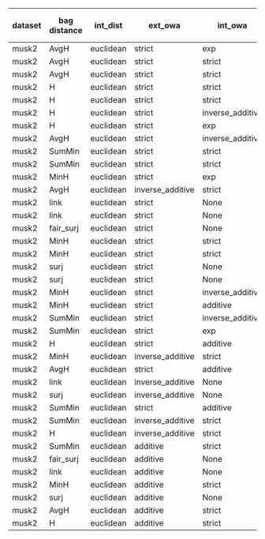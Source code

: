 | dataset | bag distance | int_dist | ext_owa | int_owa | Accuracy | F1 | TP | TN | FP | FN | Sensitivity | False Negative Rate | False Positive Rate | Specificity | Precission | False omission rate | FDR | Negative predictive value |
|---------|--------------|----------|---------|---------|----------|----|----|----|----|----|-------------|---------------------|---------------------|-------------|------------|---------------------|-----|---------------------------|
| musk2 | AvgH | euclidean | strict | exp | 0.87 | 0.883 | 49 | 38 | 2 | 11 | 0.817 | 0.183 | 0.05 | 0.95 | 0.961 | 0.224 | 0.039 | 0.776 |
| musk2 | AvgH | euclidean | strict | strict | 0.83 | 0.844 | 46 | 37 | 3 | 14 | 0.767 | 0.233 | 0.075 | 0.925 | 0.939 | 0.275 | 0.061 | 0.725 |
| musk2 | AvgH | euclidean | strict | strict | 0.83 | 0.844 | 46 | 37 | 3 | 14 | 0.767 | 0.233 | 0.075 | 0.925 | 0.939 | 0.275 | 0.061 | 0.725 |
| musk2 | H | euclidean | strict | strict | 0.83 | 0.841 | 45 | 38 | 2 | 15 | 0.75 | 0.25 | 0.05 | 0.95 | 0.957 | 0.283 | 0.043 | 0.717 |
| musk2 | H | euclidean | strict | strict | 0.83 | 0.841 | 45 | 38 | 2 | 15 | 0.75 | 0.25 | 0.05 | 0.95 | 0.957 | 0.283 | 0.043 | 0.717 |
| musk2 | H | euclidean | strict | inverse_additive | 0.82 | 0.836 | 46 | 36 | 4 | 14 | 0.767 | 0.233 | 0.1 | 0.9 | 0.92 | 0.28 | 0.08 | 0.72 |
| musk2 | H | euclidean | strict | exp | 0.82 | 0.833 | 45 | 37 | 3 | 15 | 0.75 | 0.25 | 0.075 | 0.925 | 0.938 | 0.288 | 0.062 | 0.712 |
| musk2 | AvgH | euclidean | strict | inverse_additive | 0.81 | 0.829 | 46 | 35 | 5 | 14 | 0.767 | 0.233 | 0.125 | 0.875 | 0.902 | 0.286 | 0.098 | 0.714 |
| musk2 | SumMin | euclidean | strict | strict | 0.79 | 0.814 | 46 | 33 | 7 | 14 | 0.767 | 0.233 | 0.175 | 0.825 | 0.868 | 0.298 | 0.132 | 0.702 |
| musk2 | SumMin | euclidean | strict | strict | 0.79 | 0.814 | 46 | 33 | 7 | 14 | 0.767 | 0.233 | 0.175 | 0.825 | 0.868 | 0.298 | 0.132 | 0.702 |
| musk2 | MinH | euclidean | strict | exp | 0.79 | 0.811 | 45 | 34 | 6 | 15 | 0.75 | 0.25 | 0.15 | 0.85 | 0.882 | 0.306 | 0.118 | 0.694 |
| musk2 | AvgH | euclidean | inverse_additive | strict | 0.8 | 0.804 | 41 | 39 | 1 | 19 | 0.683 | 0.317 | 0.025 | 0.975 | 0.976 | 0.328 | 0.024 | 0.672 |
| musk2 | link | euclidean | strict | None | 0.78 | 0.8 | 44 | 34 | 6 | 16 | 0.733 | 0.267 | 0.15 | 0.85 | 0.88 | 0.32 | 0.12 | 0.68 |
| musk2 | link | euclidean | strict | None | 0.78 | 0.8 | 44 | 34 | 6 | 16 | 0.733 | 0.267 | 0.15 | 0.85 | 0.88 | 0.32 | 0.12 | 0.68 |
| musk2 | fair_surj | euclidean | strict | None | 0.78 | 0.8 | 44 | 34 | 6 | 16 | 0.733 | 0.267 | 0.15 | 0.85 | 0.88 | 0.32 | 0.12 | 0.68 |
| musk2 | MinH | euclidean | strict | strict | 0.77 | 0.796 | 45 | 32 | 8 | 15 | 0.75 | 0.25 | 0.2 | 0.8 | 0.849 | 0.319 | 0.151 | 0.681 |
| musk2 | MinH | euclidean | strict | strict | 0.77 | 0.796 | 45 | 32 | 8 | 15 | 0.75 | 0.25 | 0.2 | 0.8 | 0.849 | 0.319 | 0.151 | 0.681 |
| musk2 | surj | euclidean | strict | None | 0.77 | 0.789 | 43 | 34 | 6 | 17 | 0.717 | 0.283 | 0.15 | 0.85 | 0.878 | 0.333 | 0.122 | 0.667 |
| musk2 | surj | euclidean | strict | None | 0.77 | 0.789 | 43 | 34 | 6 | 17 | 0.717 | 0.283 | 0.15 | 0.85 | 0.878 | 0.333 | 0.122 | 0.667 |
| musk2 | MinH | euclidean | strict | inverse_additive | 0.75 | 0.775 | 43 | 32 | 8 | 17 | 0.717 | 0.283 | 0.2 | 0.8 | 0.843 | 0.347 | 0.157 | 0.653 |
| musk2 | MinH | euclidean | strict | additive | 0.75 | 0.775 | 43 | 32 | 8 | 17 | 0.717 | 0.283 | 0.2 | 0.8 | 0.843 | 0.347 | 0.157 | 0.653 |
| musk2 | SumMin | euclidean | strict | inverse_additive | 0.72 | 0.763 | 45 | 27 | 13 | 15 | 0.75 | 0.25 | 0.325 | 0.675 | 0.776 | 0.357 | 0.224 | 0.643 |
| musk2 | SumMin | euclidean | strict | exp | 0.73 | 0.757 | 42 | 31 | 9 | 18 | 0.7 | 0.3 | 0.225 | 0.775 | 0.824 | 0.367 | 0.176 | 0.633 |
| musk2 | H | euclidean | strict | additive | 0.75 | 0.752 | 38 | 37 | 3 | 22 | 0.633 | 0.367 | 0.075 | 0.925 | 0.927 | 0.373 | 0.073 | 0.627 |
| musk2 | MinH | euclidean | inverse_additive | strict | 0.75 | 0.752 | 38 | 37 | 3 | 22 | 0.633 | 0.367 | 0.075 | 0.925 | 0.927 | 0.373 | 0.073 | 0.627 |
| musk2 | AvgH | euclidean | strict | additive | 0.74 | 0.745 | 38 | 36 | 4 | 22 | 0.633 | 0.367 | 0.1 | 0.9 | 0.905 | 0.379 | 0.095 | 0.621 |
| musk2 | link | euclidean | inverse_additive | None | 0.73 | 0.738 | 38 | 35 | 5 | 22 | 0.633 | 0.367 | 0.125 | 0.875 | 0.884 | 0.386 | 0.116 | 0.614 |
| musk2 | surj | euclidean | inverse_additive | None | 0.73 | 0.738 | 38 | 35 | 5 | 22 | 0.633 | 0.367 | 0.125 | 0.875 | 0.884 | 0.386 | 0.116 | 0.614 |
| musk2 | SumMin | euclidean | strict | additive | 0.69 | 0.735 | 43 | 26 | 14 | 17 | 0.717 | 0.283 | 0.35 | 0.65 | 0.754 | 0.395 | 0.246 | 0.605 |
| musk2 | SumMin | euclidean | inverse_additive | strict | 0.71 | 0.729 | 39 | 32 | 8 | 21 | 0.65 | 0.35 | 0.2 | 0.8 | 0.83 | 0.396 | 0.17 | 0.604 |
| musk2 | H | euclidean | inverse_additive | strict | 0.72 | 0.702 | 33 | 39 | 1 | 27 | 0.55 | 0.45 | 0.025 | 0.975 | 0.971 | 0.409 | 0.029 | 0.591 |
| musk2 | SumMin | euclidean | additive | strict | 0.65 | 0.632 | 30 | 35 | 5 | 30 | 0.5 | 0.5 | 0.125 | 0.875 | 0.857 | 0.462 | 0.143 | 0.538 |
| musk2 | fair_surj | euclidean | additive | None | 0.66 | 0.63 | 29 | 37 | 3 | 31 | 0.483 | 0.517 | 0.075 | 0.925 | 0.906 | 0.456 | 0.094 | 0.544 |
| musk2 | link | euclidean | additive | None | 0.65 | 0.607 | 27 | 38 | 2 | 33 | 0.45 | 0.55 | 0.05 | 0.95 | 0.931 | 0.465 | 0.069 | 0.535 |
| musk2 | MinH | euclidean | additive | strict | 0.66 | 0.605 | 26 | 40 | 0 | 34 | 0.433 | 0.567 | 0.0 | 1.0 | 1.0 | 0.459 | 0.0 | 0.541 |
| musk2 | surj | euclidean | additive | None | 0.64 | 0.6 | 27 | 37 | 3 | 33 | 0.45 | 0.55 | 0.075 | 0.925 | 0.9 | 0.471 | 0.1 | 0.529 |
| musk2 | AvgH | euclidean | additive | strict | 0.63 | 0.554 | 23 | 40 | 0 | 37 | 0.383 | 0.617 | 0.0 | 1.0 | 1.0 | 0.481 | 0.0 | 0.519 |
| musk2 | H | euclidean | additive | strict | 0.6 | 0.5 | 20 | 40 | 0 | 40 | 0.333 | 0.667 | 0.0 | 1.0 | 1.0 | 0.5 | 0.0 | 0.5 |

